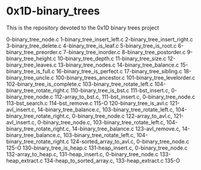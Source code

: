 # 0x1D-binary_trees
This is the repository devoted to the 0x1D binary trees project

0-binary_tree_node.c
1-binary_tree_insert_left.c
2-binary_tree_insert_right.c
3-binary_tree_delete.c
4-binary_tree_is_leaf.c
5-binary_tree_is_root.c
6-binary_tree_preorder.c
7-binary_tree_inorder.c
8-binary_tree_postorder.c
9-binary_tree_height.c
10-binary_tree_depth.c
11-binary_tree_size.c
12-binary_tree_leaves.c
13-binary_tree_nodes.c
14-binary_tree_balance.c
15-binary_tree_is_full.c
16-binary_tree_is_perfect.c
17-binary_tree_sibling.c
18-binary_tree_uncle.c
100-binary_trees_ancestor.c
101-binary_tree_levelorder.c
102-binary_tree_is_complete.c
103-binary_tree_rotate_left.c
104-binary_tree_rotate_right.c
110-binary_tree_is_bst.c
111-bst_insert.c, 0-binary_tree_node.c
112-array_to_bst.c, 111-bst_insert.c, 0-binary_tree_node.c
113-bst_search.c
114-bst_remove.c
115-O
120-binary_tree_is_avl.c
121-avl_insert.c, 14-binary_tree_balance.c, 103-binary_tree_rotate_left.c, 104-binary_tree_rotate_right.c, 0-binary_tree_node.c
122-array_to_avl.c, 121-avl_insert.c, 0-binary_tree_node.c, 103-binary_tree_rotate_left.c, 104-binary_tree_rotate_right.c, 14-binary_tree_balance.c
123-avl_remove.c, 14-binary_tree_balance.c, 103-binary_tree_rotate_left.c, 104-binary_tree_rotate_right.c
124-sorted_array_to_avl.c, 0-binary_tree_node.c
125-O
130-binary_tree_is_heap.c
131-heap_insert.c, 0-binary_tree_node.c
132-array_to_heap.c, 131-heap_insert.c, 0-binary_tree_node.c
133-heap_extract.c
134-heap_to_sorted_array.c, 133-heap_extract.c
135-O
